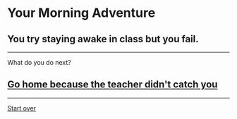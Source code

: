 # Your Morning Adventure 
## You try staying awake in class but you fail. 
---
What do you do next?
## [Go home because the teacher didn't catch you](parentskillyou.md)
---
[Start over](start.md)